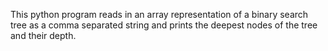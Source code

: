 This python program reads in an array representation of a binary search tree as a comma separated string and prints the deepest nodes of the tree and their depth. 
